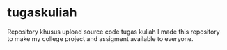 # tugaskuliah
Repository khusus upload source code tugas kuliah
I made this repository to make my college project and assigment available to everyone.
